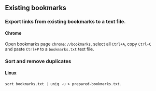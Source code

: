## Existing bookmarks

### Export links from existing bookmarks to a text file.

#### Chrome

Open bookmarks page `chrome://bookmarks`, select all `Ctrl+A`, copy `Ctrl+C` and paste `Ctrl+P` to a `bookmarks.txt` text file.

### Sort and remove duplicates

#### Linux

`sort bookmarks.txt | uniq -u > prepared-bookmarks.txt`.

